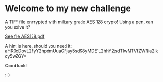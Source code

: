 # Welcome to my new challenge

A TIFF file encrypted with military grade AES 128 crypto! Using a pen, can you solve it?


[See file AES128.pdf](AES128.pdf)


A hint is here, should you need it: aHR0cDovL2FyY2hpdmUuaGFjay5sdS8yMDE1L2hhY2tsdTIwMTVfZWNia2lkcy5wZGY=


Good luck!

:-)
